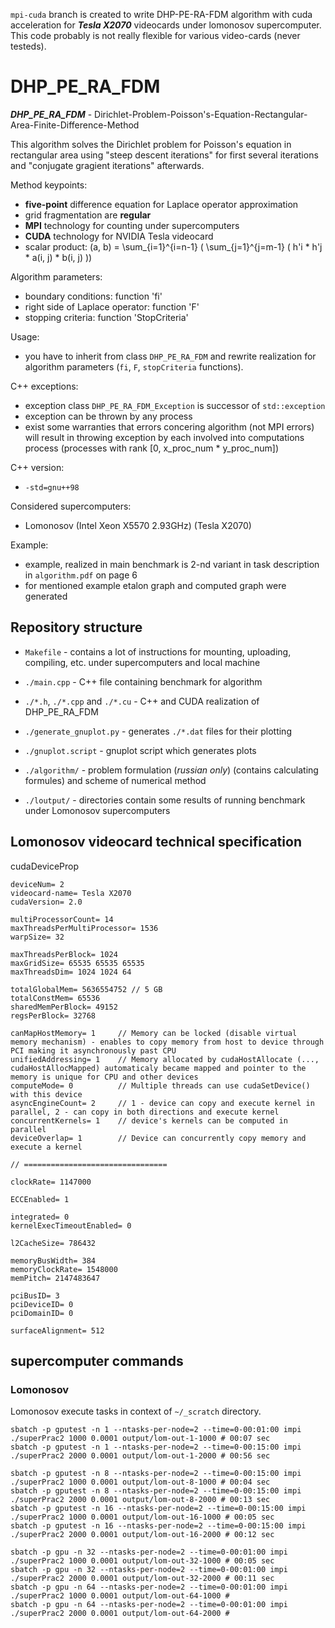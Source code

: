`mpi-cuda` branch is created to write DHP-PE-RA-FDM algorithm with cuda acceleration for ***Tesla X2070*** videocards under lomonosov supercomputer. This code probably is not really flexible for various video-cards (never testeds).

# DHP_PE_RA_FDM

***DHP_PE_RA_FDM*** - Dirichlet-Problem-Poisson's-Equation-Rectangular-Area-Finite-Difference-Method

This algorithm solves the Dirichlet problem for Poisson's equation in rectangular area using "steep descent iterations" for first several iterations and "conjugate gragient iterations" afterwards.

Method keypoints:

- **five-point** difference equation for Laplace operator approximation
- grid fragmentation are **regular**
- **MPI** technology for counting under supercomputers
- **CUDA** technology for NVIDIA Tesla videocard
- scalar product: (a, b) = \sum_{i=1}^{i=n-1} ( \sum_{j=1}^{j=m-1} ( h'i * h'j * a(i, j) * b(i, j) ))

Algorithm parameters:

- boundary conditions: function 'fi'
- right side of Laplace operator: function 'F'
- stopping criteria: function 'StopCriteria'

Usage:

- you have to inherit from class `DHP_PE_RA_FDM` and rewrite realization for algorithm parameters (`fi`, `F`, `stopCriteria` functions).

C++ exceptions:

- exception class `DHP_PE_RA_FDM_Exception` is successor of `std::exception`
- exception can be thrown by any process
- exist some warranties that errors concering algorithm (not MPI errors) will result in throwing exception by each involved into computations process (processes with rank [0, x_proc_num * y_proc_num])

C++ version:

- `-std=gnu++98`

Considered supercomputers:

- Lomonosov (Intel Xeon X5570 2.93GHz) (Tesla X2070)

Example:

- example, realized in main benchmark is 2-nd variant in task description in `algorithm.pdf` on page 6
- for mentioned example etalon graph and computed graph were generated

## Repository structure

- `Makefile` - contains a lot of instructions for mounting, uploading, compiling, etc. under supercomputers and local machine

- `./main.cpp` - C++ file containing benchmark for algorithm
- `./*.h`, `./*.cpp` and `./*.cu` - C++ and CUDA realization of DHP_PE_RA_FDM

- `./generate_gnuplot.py` - generates `./*.dat` files for their plotting
- `./gnuplot.script` - gnuplot script which generates plots

- `./algorithm/` - problem formulation (*russian only*) (contains calculating formules) and scheme of numerical method
- `./loutput/` - directories contain some results of running benchmark under Lomonosov supercomputers

## Lomonosov videocard technical specification

cudaDeviceProp
```
deviceNum= 2
videocard-name= Tesla X2070
cudaVersion= 2.0

multiProcessorCount= 14
maxThreadsPerMultiProcessor= 1536
warpSize= 32

maxThreadsPerBlock= 1024
maxGridSize= 65535 65535 65535
maxThreadsDim= 1024 1024 64

totalGlobalMem= 5636554752 // 5 GB
totalConstMem= 65536
sharedMemPerBlock= 49152
regsPerBlock= 32768

canMapHostMemory= 1     // Memory can be locked (disable virtual memory mechanism) - enables to copy memory from host to device through PCI making it asynchronously past CPU
unifiedAddressing= 1    // Memory allocated by cudaHostAllocate (..., cudaHostAllocMapped) automaticaly became mapped and pointer to the memory is unique for CPU and other devices
computeMode= 0          // Multiple threads can use cudaSetDevice() with this device
asyncEngineCount= 2     // 1 - device can copy and execute kernel in parallel, 2 - can copy in both directions and execute kernel
concurrentKernels= 1    // device's kernels can be computed in parallel
deviceOverlap= 1        // Device can concurrently copy memory and execute a kernel

// ================================

clockRate= 1147000

ECCEnabled= 1

integrated= 0
kernelExecTimeoutEnabled= 0

l2CacheSize= 786432

memoryBusWidth= 384
memoryClockRate= 1548000
memPitch= 2147483647

pciBusID= 3
pciDeviceID= 0
pciDomainID= 0

surfaceAlignment= 512
```

## supercomputer commands

### Lomonosov

Lomonosov execute tasks in context of `~/_scratch` directory.

```
sbatch -p gputest -n 1 --ntasks-per-node=2 --time=0-00:01:00 impi ./superPrac2 1000 0.0001 output/lom-out-1-1000 # 00:07 sec
sbatch -p gputest -n 1 --ntasks-per-node=2 --time=0-00:15:00 impi ./superPrac2 2000 0.0001 output/lom-out-1-2000 # 00:56 sec

sbatch -p gputest -n 8 --ntasks-per-node=2 --time=0-00:15:00 impi ./superPrac2 1000 0.0001 output/lom-out-8-1000 # 00:04 sec
sbatch -p gputest -n 8 --ntasks-per-node=2 --time=0-00:15:00 impi ./superPrac2 2000 0.0001 output/lom-out-8-2000 # 00:13 sec
sbatch -p gputest -n 16 --ntasks-per-node=2 --time=0-00:15:00 impi ./superPrac2 1000 0.0001 output/lom-out-16-1000 # 00:05 sec
sbatch -p gputest -n 16 --ntasks-per-node=2 --time=0-00:15:00 impi ./superPrac2 2000 0.0001 output/lom-out-16-2000 # 00:12 sec

sbatch -p gpu -n 32 --ntasks-per-node=2 --time=0-00:01:00 impi ./superPrac2 1000 0.0001 output/lom-out-32-1000 # 00:05 sec
sbatch -p gpu -n 32 --ntasks-per-node=2 --time=0-00:01:00 impi ./superPrac2 2000 0.0001 output/lom-out-32-2000 # 00:11 sec
sbatch -p gpu -n 64 --ntasks-per-node=2 --time=0-00:01:00 impi ./superPrac2 1000 0.0001 output/lom-out-64-1000 #
sbatch -p gpu -n 64 --ntasks-per-node=2 --time=0-00:01:00 impi ./superPrac2 2000 0.0001 output/lom-out-64-2000 #
```
